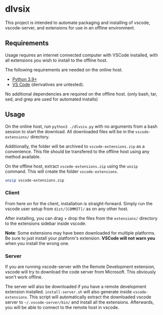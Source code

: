 # dlvsix

This project is intended to automate packaging and installing of vscode,
vscode-server, and extensions for use in an offline environment.

## Requirements

Usage requires an internet connected computer with VSCode installed, with all extensions you wish to install to the offline host.

The following requirements are needed on the online host.

- [Python 3.9+](https://www.python.org/downloads)
- [VS Code](https://code.visualstudio.org) (derivatives are untested).

No additional dependencies are required on the offline host. (only bash, tar, sed, and grep are used for automated installs)

## Usage

On the online host, run `python3 ./dlvsix.py` with no arguments from a bash session to start the download. All downloaded files will be in the `vscode-extensions/` directory.

Additionally, the folder will be archived to `vscode-extensions.zip` as a convenience. This file should be transfered to the offline host using any method available.

On the offline host, extract `vscode-extensions.zip` using the `unzip` command. This will create the folder `vscode-extensions`.

```sh
unzip vscode-extensions.zip
```

### Client

From here on for the client, installation is straight-forward. Simply run the vscode user setup from `dist/[COMMIT]/` as on any other host.

After installing, you can drag + drop the files from the `extensions/` directory to the extensions sidebar inside vscode.

**Note**: Some extensions may have been downloaded for multiple platforms. Be sure to just install your platform's extension. **VSCode will not warn you** when you install the wrong one.

### Server

If you are running vscode-server with the Remote Development extension, vscode will try to download the code server from Microsoft. This obviously won't work offline.

The server will also be downloaded if you have a remote development extension installed. `install-server.sh` will also generate inside `vscode-extensions`. This script will automatically extract the downloaded vscode server to `~/.vscode-server/bin/` and install all the extensions. Afterwards, you will be able to connect to the remote host in vscode.
